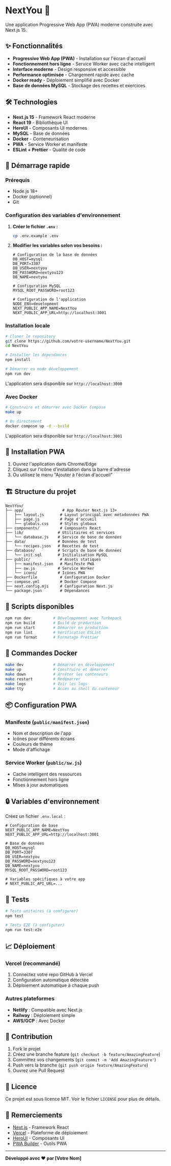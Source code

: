 # NextYou 🚀

Une application Progressive Web App (PWA) moderne construite avec Next.js 15.

## ✨ Fonctionnalités

- **Progressive Web App (PWA)** - Installation sur l'écran d'accueil
- **Fonctionnement hors ligne** - Service Worker avec cache intelligent
- **Interface moderne** - Design responsive et accessible
- **Performance optimisée** - Chargement rapide avec cache
- **Docker ready** - Déploiement simplifié avec Docker
- **Base de données MySQL** - Stockage des recettes et exercices

## 🛠️ Technologies

- **Next.js 15** - Framework React moderne
- **React 19** - Bibliothèque UI
- **HeroUI** - Composants UI modernes
- **MySQL** - Base de données
- **Docker** - Conteneurisation
- **PWA** - Service Worker et manifeste
- **ESLint + Prettier** - Qualité de code

## 🚀 Démarrage rapide

### Prérequis

- Node.js 18+ 
- Docker (optionnel)
- Git

### Configuration des variables d'environnement

1. **Créer le fichier `.env` :**
   ```bash
   cp .env.example .env
   ```

2. **Modifier les variables selon vos besoins :**
   ```env
   # Configuration de la base de données
   DB_HOST=mysql
   DB_PORT=3307
   DB_USER=nextyou
   DB_PASSWORD=nextyou123
   DB_NAME=nextyou

   # Configuration MySQL
   MYSQL_ROOT_PASSWORD=root123

   # Configuration de l'application
   NODE_ENV=development
   NEXT_PUBLIC_APP_NAME=NextYou
   NEXT_PUBLIC_APP_URL=http://localhost:3001
   ```

### Installation locale

```bash
# Cloner le repository
git clone https://github.com/votre-username/NextYou.git
cd NextYou

# Installer les dépendances
npm install

# Démarrer en mode développement
npm run dev
```

L'application sera disponible sur `http://localhost:3000`

### Avec Docker

```bash
# Construire et démarrer avec Docker Compose
make up

# Ou directement
docker compose up -d --build
```

L'application sera disponible sur `http://localhost:3001`

## 📱 Installation PWA

1. Ouvrez l'application dans Chrome/Edge
2. Cliquez sur l'icône d'installation dans la barre d'adresse
3. Ou utilisez le menu "Ajouter à l'écran d'accueil"

## 🏗️ Structure du projet

```
NextYou/
├── app/                 # App Router Next.js 13+
│   ├── layout.js       # Layout principal avec métadonnées PWA
│   ├── page.js         # Page d'accueil
│   └── globals.css     # Styles globaux
├── components/         # Composants React
├── lib/               # Utilitaires et services
│   └── database.js    # Service de base de données
├── data/              # Données de test
│   └── recipes.json   # Recettes de test
├── database/          # Scripts de base de données
│   └── init.sql       # Initialisation MySQL
├── public/             # Assets statiques
│   ├── manifest.json   # Manifeste PWA
│   ├── sw.js          # Service Worker
│   └── icons/         # Icônes PWA
├── Dockerfile          # Configuration Docker
├── compose.yml         # Docker Compose
├── next.config.mjs     # Configuration Next.js
└── package.json        # Dépendances
```

## 🔧 Scripts disponibles

```bash
npm run dev          # Développement avec Turbopack
npm run build        # Build de production
npm run start        # Démarrer en production
npm run lint         # Vérification ESLint
npm run format       # Formatage Prettier
```

## 🐳 Commandes Docker

```bash
make dev             # Démarrer en développement
make up              # Construire et démarrer
make down            # Arrêter les conteneurs
make restart         # Redémarrer
make logs            # Voir les logs
make tty             # Accès au shell du conteneur
```

## 📦 Configuration PWA

### Manifeste (`public/manifest.json`)
- Nom et description de l'app
- Icônes pour différents écrans
- Couleurs de thème
- Mode d'affichage

### Service Worker (`public/sw.js`)
- Cache intelligent des ressources
- Fonctionnement hors ligne
- Mises à jour automatiques

## 🔒 Variables d'environnement

Créez un fichier `.env.local` :

```env
# Configuration de base
NEXT_PUBLIC_APP_NAME=NextYou
NEXT_PUBLIC_APP_URL=http://localhost:3001

# Base de données
DB_HOST=mysql
DB_PORT=3307
DB_USER=nextyou
DB_PASSWORD=nextyou123
DB_NAME=nextyou
MYSQL_ROOT_PASSWORD=root123

# Variables spécifiques à votre app
# NEXT_PUBLIC_API_URL=...
```

## 🧪 Tests

```bash
# Tests unitaires (à configurer)
npm test

# Tests E2E (à configurer)
npm run test:e2e
```

## 📈 Déploiement

### Vercel (recommandé)
1. Connectez votre repo GitHub à Vercel
2. Configuration automatique détectée
3. Déploiement automatique à chaque push

### Autres plateformes
- **Netlify** : Compatible avec Next.js
- **Railway** : Déploiement simple
- **AWS/GCP** : Avec Docker

## 🤝 Contribution

1. Fork le projet
2. Créez une branche feature (`git checkout -b feature/AmazingFeature`)
3. Committez vos changements (`git commit -m 'Add AmazingFeature'`)
4. Push vers la branche (`git push origin feature/AmazingFeature`)
5. Ouvrez une Pull Request

## 📄 Licence

Ce projet est sous licence MIT. Voir le fichier `LICENSE` pour plus de détails.

## 🙏 Remerciements

- [Next.js](https://nextjs.org/) - Framework React
- [Vercel](https://vercel.com/) - Plateforme de déploiement
- [HeroUI](https://heroui.com/) - Composants UI
- [PWA Builder](https://www.pwabuilder.com/) - Outils PWA

---

**Développé avec ❤️ par [Votre Nom]**

